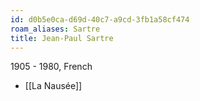 ```yaml
---
id: d0b5e0ca-d69d-40c7-a9cd-3fb1a58cf474
roam_aliases: Sartre
title: Jean-Paul Sartre
---
```


1905 - 1980, French

- [[La Nausée]]
